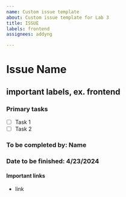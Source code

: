 ```yaml
---
name: Custom issue template
about: Custom issue template for Lab 3
title: ISSUE
labels: frontend
assignees: addyng

---
```


# Issue Name

## important labels, ex. frontend

### Primary tasks

- [ ] Task 1
- [ ] Task 2

### To be completed by: Name
### Date to be finished: 4/23/2024

#### Important links
- link
